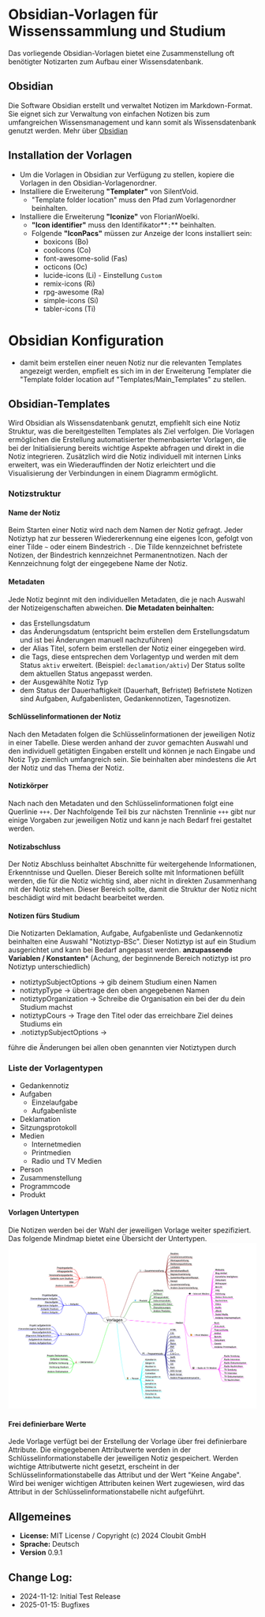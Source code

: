 # Obsidian-Vorlagen für Wissenssammlung und Studium 
Das vorliegende Obsidian-Vorlagen bietet eine Zusammenstellung oft benötigter Notizarten zum Aufbau einer Wissensdatenbank.

## Obsidian
Die Software Obsidian erstellt und verwaltet Notizen im Markdown-Format. Sie eignet sich zur Verwaltung von einfachen Notizen bis zum umfangreichen Wissensmanagement und kann somit als Wissensdatenbank genutzt werden.
Mehr über [Obsidian](https://obsidian.md)

## Installation der Vorlagen
- Um die Vorlagen in Obsidian zur Verfügung zu stellen, kopiere die Vorlagen in den Obsidian-Vorlagenordner.
- Installiere die Erweiterung **"Templater"** von SilentVoid.
	- "Template folder location" muss den Pfad zum Vorlagenordner beinhalten.
- Installiere die Erweiterung **"Iconize"** von FlorianWoelki.
	- **"Icon identifier"** muss den Identifikator**`:`** beinhalten.
	- Folgende **"IconPacs"** müssen zur Anzeige der Icons installiert sein:
		- boxicons (Bo)
		- coolicons (Co)
		- font-awesome-solid (Fas)
		- octicons (Oc)
		- lucide-icons (Li) - Einstellung `Custom`
		- remix-icons (Ri)
		- rpg-awesome (Ra)
		- simple-icons (Si)
		- tabler-icons (Ti)

# Obsidian Konfiguration
- damit beim erstellen einer neuen Notiz nur die relevanten Templates angezeigt werden, empfielt es sich im in der Erweiterung Templater die "Template folder location auf "Templates/Main_Templates" zu stellen.

## Obsidian-Templates
Wird Obsidian als Wissensdatenbank genutzt, empfiehlt sich eine Notiz Struktur, was die bereitgestellten Templates als Ziel verfolgen. Die Vorlagen ermöglichen die Erstellung automatisierter themenbasierter Vorlagen, die bei der Initialisierung bereits wichtige Aspekte abfragen und direkt in die Notiz integrieren. Zusätzlich wird die Notiz individuell mit internen Links erweitert, was ein Wiederauffinden der Notiz erleichtert und die Visualisierung der Verbindungen in einem Diagramm ermöglicht.

### Notizstruktur
#### Name der Notiz
Beim Starten einer Notiz wird nach dem Namen der Notiz gefragt.
Jeder Notiztyp hat zur besseren Wiedererkennung eine eigenes Icon, gefolgt von einer Tilde `~` oder einem Bindestrich `-`. Die Tilde kennzeichnet befristete Notizen, der Bindestrich kennzeichnet Permanentnotizen. Nach der Kennzeichnung folgt der eingegebene Name der Notiz.

#### Metadaten
Jede Notiz beginnt mit den individuellen Metadaten, die je nach Auswahl der Notizeigenschaften abweichen.
**Die Metadaten beinhalten:**
- das Erstellungsdatum
- das Änderungsdatum (entspricht beim erstellen dem Erstellungsdatum und ist bei Änderungen manuell nachzuführen)
- der Alias Titel, sofern beim erstellen der Notiz einer eingegeben wird.
- die Tags, diese entsprechen dem Vorlagentyp und werden mit dem Status `aktiv` erweitert. (Beispiel: `declamation/aktiv`) Der Status sollte dem aktuellen Status angepasst werden.
- der Ausgewählte Notiz Typ
- dem Status der Dauerhaftigkeit (Dauerhaft, Befristet) Befristete Notizen sind Aufgaben, Aufgabenlisten, Gedankennotizen, Tagesnotizen.

#### Schlüsselinformationen der Notiz
Nach den Metadaten folgen die Schlüsselinformationen der jeweiligen Notiz in einer Tabelle. Diese werden anhand der zuvor gemachten Auswahl und den individuell getätigten Eingaben erstellt und können je nach Eingabe und Notiz Typ ziemlich umfangreich sein. Sie beinhalten aber mindestens die Art der Notiz und das Thema der Notiz.

#### Notizkörper
Nach nach den Metadaten und den Schlüsselinformationen folgt eine Querlinie `+++`. Der Nachfolgende Teil bis zur nächsten Trennlinie `+++` gibt nur einige Vorgaben zur jeweiligen Notiz und kann je nach Bedarf frei gestaltet werden.

#### Notizabschluss
Der Notiz Abschluss beinhaltet Abschnitte für  weitergehende Informationen, Erkenntnisse und Quellen. Dieser  Bereich sollte mit Informationen befüllt werden, die für die Notiz wichtig sind, aber nicht in direkten Zusammenhang mit der Notiz stehen. Dieser Bereich sollte, damit die Struktur der Notiz nicht beschädigt wird mit bedacht bearbeitet werden.

#### Notizen fürs Studium
Die Notizarten Deklamation, Aufgabe, Aufgabenliste und Gedankennotiz beinhalten eine Auswahl "Notiztyp-BSc". Dieser Notiztyp ist auf ein Studium ausgerichtet und kann bei Bedarf angepasst werden. 
**anzupassende Variablen / Konstanten*** (Achung, der beginnende Bereich notiztyp ist pro Notiztyp unterschiedlich)
- notiztypSubjectOptions -> gib deinem Studium einen Namen
- notiztypType -> übertrage den oben angegebenen Namen
- notiztypOrganization -> Schreibe die Organisation ein bei der du dein Studium machst
- notiztypCours -> Trage den Titel oder das erreichbare Ziel deines Studiums ein
- .notiztypSubjectOptions -> 

führe die Änderungen bei allen oben genannten vier Notiztypen durch

### Liste der Vorlagentypen
- Gedankennotiz
- Aufgaben
	- Einzelaufgabe
	- Aufgabenliste
- Deklamation
- Sitzungsprotokoll
- Medien
	- Internetmedien
	- Printmedien
	- Radio und TV Medien
- Person
- Zusammenstellung
- Programmcode
- Produkt

#### Vorlagen Untertypen
Die Notizen werden bei der Wahl der jeweiligen Vorlage weiter spezifiziert. 
Das folgende Mindmap bietet eine Übersicht der Untertypen.
![Obsidian Vorlagen](Assets/Media/Obsidian-Vorlagen.png)
#### Frei definierbare Werte
Jede Vorlage verfügt bei der Erstellung der Vorlage über frei definierbare Attribute. Die eingegebenen Attributwerte werden in der Schlüsselinformationstabelle der jeweiligen Notiz gespeichert. Werden wichtige Attributwerte nicht gesetzt, erscheint in der Schlüsselinformationstabelle das Attribut und der Wert "Keine Angabe". Wird bei weniger wichtigen Attributen keinen Wert zugewiesen, wird das Attribut in der Schlüsselinformationstabelle nicht aufgeführt.


## Allgemeines
- **License:** MIT License / Copyright (c) 2024 Cloubit GmbH
- **Sprache:** Deutsch
- **Version** 0.9.1

## Change Log:
- 2024-11-12: Initial Test Release
- 2025-01-15: Bugfixes